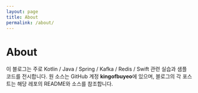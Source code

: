```yaml
---
layout: page
title: About
permalink: /about/
---
```



# About


이 블로그는 주로 Kotlin / Java / Spring / Kafka / Redis / Swift 관련 실습과 샘플 코드를 전시합니다.
원 소스는 GitHub 계정 **kingofbuyeo**에 있으며, 블로그의 각 포스트는 해당 레포의 README와 소스를 참조합니다.
